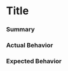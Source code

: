 <!--
For Security vulnerabilities, please refer to our security page $LINK
-->
# Title

### Summary

<!--
Please provide a brief, high level summary of the issue you are having
-->


### Actual Behavior

<!--
Please describe, in detail, step-by-step what behavior is occurring.  Please
include any screenshots or other relevant files to assist in duplicating the
issue.
-->


### Expected Behavior

<!--
Please describe, in detail, step-by-step what you expect to occur.
-->

